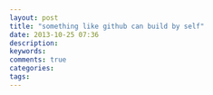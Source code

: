 ```yaml
---
layout: post
title: "something like github can build by self"
date: 2013-10-25 07:36
description: 
keywords: 
comments: true
categories: 
tags: 
---
```

